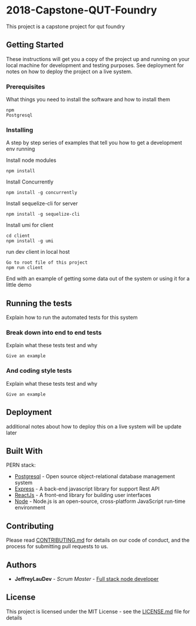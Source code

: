 # 2018-Capstone-QUT-Foundry

This project is a capstone project for qut foundry

## Getting Started

These instructions will get you a copy of the project up and running on your local machine for development and testing purposes. See deployment for notes on how to deploy the project on a live system.

### Prerequisites

What things you need to install the software and how to install them

```
npm
Postgresql
```

### Installing

A step by step series of examples that tell you how to get a development env running

Install node modules

```
npm install
```

Install Concurrently

```
npm install -g concurrently
```

Install sequelize-cli for server

```
npm install -g sequelize-cli
```

Install umi for client

```
cd client
npm install -g umi
```

run dev client in local host

```
Go to root file of this project
npm run client
```

End with an example of getting some data out of the system or using it for a little demo

## Running the tests

Explain how to run the automated tests for this system

### Break down into end to end tests

Explain what these tests test and why

```
Give an example
```

### And coding style tests

Explain what these tests test and why

```
Give an example
```

## Deployment

additional notes about how to deploy this on a live system will be update later

## Built With

PERN stack:

- [Postgresql](https://www.postgresql.org/) - Open source object-relational database management system
- [Express](https://www.express.com/) - A back-end javascript library for support Rest API
- [ReactJs](https://reactjs.org/) - A front-end library for building user interfaces
- [Node](https://nodejs.org/en/) - Node.js is an open-source, cross-platform JavaScript run-time environment

## Contributing

Please read [CONTRIBUTING.md](https://gist.github.com/PurpleBooth/b24679402957c63ec426) for details on our code of conduct, and the process for submitting pull requests to us.

## Authors

- **JeffreyLauDev** - _Scrum Master_ - [Full stack node developer](https://github.com/JeffreyLauDev)

## License

This project is licensed under the MIT License - see the [LICENSE.md](LICENSE.md) file for details
